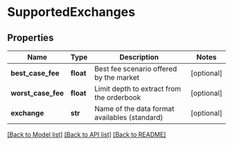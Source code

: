 # SupportedExchanges

## Properties
Name | Type | Description | Notes
------------ | ------------- | ------------- | -------------
**best_case_fee** | **float** | Best fee scenario offered by the market | [optional] 
**worst_case_fee** | **float** | Limit depth to extract from the orderbook | [optional] 
**exchange** | **str** | Name of the data format availables (standard) | [optional] 

[[Back to Model list]](../README.md#documentation-for-models) [[Back to API list]](../README.md#documentation-for-api-endpoints) [[Back to README]](../README.md)

